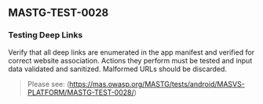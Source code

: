 ##  MASTG-TEST-0028

### Testing Deep Links

Verify that all deep links are enumerated in the app manifest and verified for correct website association. Actions they perform must be tested and input data validated and sanitized. Malformed URLs should be discarded.

> Please see: (https://mas.owasp.org/MASTG/tests/android/MASVS-PLATFORM/MASTG-TEST-0028/)